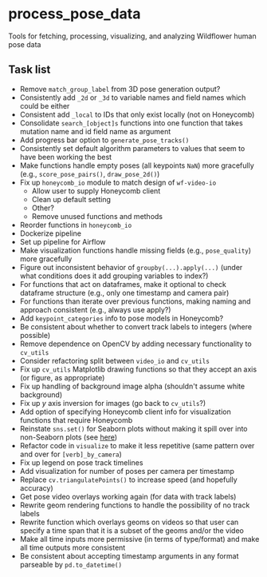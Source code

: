 # process_pose_data

Tools for fetching, processing, visualizing, and analyzing Wildflower human pose data

## Task list

* Remove `match_group_label` from 3D pose generation output?
* Consistently add `_2d` or `_3d` to variable names and field names which could be either
* Consistent add `_local` to IDs that only exist locally (not on Honeycomb)
* Consolidate `search_[object]s` functions into one function that takes mutation name and id field name as argument
* Add progress bar option to `generate_pose_tracks()`
* Consistently set default algorithm parameters to values that seem to have been working the best
* Make functions handle empty poses (all keypoints `NaN`) more gracefully (e.g., `score_pose_pairs()`, `draw_pose_2d()`)
* Fix up `honeycomb_io` module to match design of `wf-video-io`
  - Allow user to supply Honeycomb client
  - Clean up default setting
  - Other?
  * Remove unused functions and methods
* Reorder functions in `honeycomb_io`
* Dockerize pipeline
* Set up pipeline for Airflow
* Make visualization functions handle missing fields (e.g., `pose_quality`) more gracefully
* Figure out inconsistent behavior of `groupby(...).apply(...)` (under what conditions does it add grouping variables to index?)
* For functions that act on dataframes, make it optional to check dataframe structure (e.g., only one timestamp and camera pair)
* For functions than iterate over previous functions, making naming and approach consistent (e.g., always use apply?)
* Add `keypoint_categories` info to pose models in Honeycomb?
* Be consistent about whether to convert track labels to integers (where possible)
* Remove dependence on OpenCV by adding necessary functionality to `cv_utils`
* Consider refactoring split between `video_io` and `cv_utils`
* Fix up `cv_utils` Matplotlib drawing functions so that they accept an axis (or figure, as appropriate)
* Fix up handling of background image alpha (shouldn't assume white background)
* Fix up _y_ axis inversion for images (go back to `cv_utils`?)
* Add option of specifying Honeycomb client info for visualization functions that require Honeycomb
* Reinstate `sns.set()` for Seaborn plots without making it spill over into non-Seaborn plots (see [here](https://stackoverflow.com/questions/26899310/python-seaborn-to-reset-back-to-the-matplotlib))
* Refactor code in `visualize` to make it less repetitive (same pattern over and over for `[verb]_by_camera`)
* Fix up legend on pose track timelines
* Add visualization for number of poses per camera per timestamp
* Replace `cv.triangulatePoints()` to increase speed (and hopefully accuracy)
* Get pose video overlays working again (for data with track labels)
* Rewrite geom rendering functions to handle the possibility of no track labels
* Rewrite function which overlays geoms on videos so that user can specify a time span that it is a subset of the geoms and/or the video
* Make all time inputs more permissive (in terms of type/format) and make all time outputs more consistent
* Be consistent about accepting timestamp arguments in any format parseable by `pd.to_datetime()`
